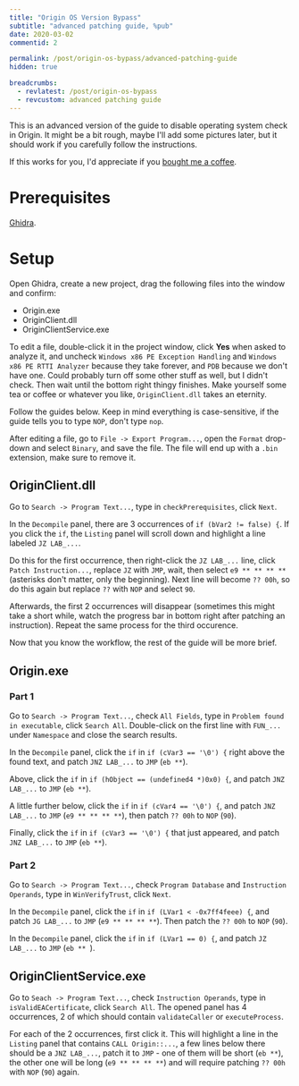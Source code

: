 ```yaml
---
title: "Origin OS Version Bypass"
subtitle: "advanced patching guide, %pub"
date: 2020-03-02
commentid: 2

permalink: /post/origin-os-bypass/advanced-patching-guide
hidden: true

breadcrumbs:
  - revlatest: /post/origin-os-bypass
  - revcustom: advanced patching guide
---
```


This is an advanced version of the guide to disable operating system check in Origin. It might be a bit rough, maybe I'll add some pictures later, but it should work if you carefully follow the instructions.

If this works for you, I'd appreciate if you [bought me a coffee](https://ko-fi.com/chylex).

# Prerequisites

[Ghidra](https://ghidra-sre.org).

# Setup

Open Ghidra, create a new project, drag the following files into the window and confirm:

* Origin.exe
* OriginClient.dll
* OriginClientService.exe

To edit a file, double-click it in the project window, click **Yes** when asked to analyze it, and uncheck `Windows x86 PE Exception Handling` and `Windows x86 PE RTTI Analyzer` because they take forever, and `PDB` because we don't have one. Could probably turn off some other stuff as well, but I didn't check. Then wait until the bottom right thingy finishes. Make yourself some tea or coffee or whatever you like, `OriginClient.dll` takes an eternity.

Follow the guides below. Keep in mind everything is case-sensitive, if the guide tells you to type `NOP`, don't type `nop`.

After editing a file, go to `File -> Export Program...`, open the `Format` drop-down and select `Binary`, and save the file. The file will end up with a `.bin` extension, make sure to remove it.

## OriginClient.dll

Go to `Search -> Program Text...`, type in `checkPrerequisites`, click `Next`.

In the `Decompile` panel, there are 3 occurrences of `if (bVar2 != false) {`. If you click the `if`, the `Listing` panel will scroll down and highlight a line labeled `JZ LAB_...`.

Do this for the first occurrence, then right-click the `JZ LAB_...` line, click `Patch Instruction...`, replace `JZ` with `JMP`, wait, then select `e9 ** ** ** **` (asterisks don't matter, only the beginning). Next line will become `?? 00h`, so do this again but replace `??` with `NOP` and select `90`.

Afterwards, the first 2 occurrences will disappear (sometimes this might take a short while, watch the progress bar in bottom right after patching an instruction). Repeat the same process for the third occurence.

Now that you know the workflow, the rest of the guide will be more brief.

## Origin.exe

### Part 1

Go to `Search -> Program Text...`, check `All Fields`, type in `Problem found in executable`, click `Search All`. Double-click on the first line with `FUN_...` under `Namespace` and close the search results.

In the `Decompile` panel, click the `if` in `if (cVar3 == '\0') {` right above the found text, and patch `JNZ LAB_...` to `JMP` (`eb **`).

Above, click the `if` in `if (hObject == (undefined4 *)0x0) {`, and patch `JNZ LAB_...` to `JMP` (`eb **`).

A little further below, click the `if` in `if (cVar4 == '\0') {`, and patch `JNZ LAB_...` to `JMP` (`e9 ** ** ** **`), then patch `?? 00h` to `NOP` (`90`).

Finally, click the `if` in `if (cVar3 == '\0') {` that just appeared, and patch `JNZ LAB_...` to `JMP` (`eb **`).

### Part 2

Go to `Search -> Program Text...`, check `Program Database` and `Instruction Operands`, type in `WinVerifyTrust`, click `Next`.

In the `Decompile` panel, click the `if` in `if (LVar1 < -0x7ff4feee) {`, and patch `JG LAB_...` to `JMP` (`e9 ** ** ** **`). Then patch the `?? 00h` to `NOP` (`90`).

In the `Decompile` panel, click the `if` in `if (LVar1 == 0) {`, and patch `JZ LAB_...` to `JMP` (`eb ** `).

## OriginClientService.exe

Go to `Seach -> Program Text...`, check `Instruction Operands`, type in `isValidEACertificate`, click `Search All`. The opened panel has 4 occurrences, 2 of which should contain `validateCaller` or `executeProcess`.

For each of the 2 occurrences, first click it. This will highlight a line in the `Listing` panel that contains `CALL Origin::...`, a few lines below there should be a `JNZ LAB_...`, patch it to `JMP` - one of them will be short (`eb **`), the other one will be long (`e9 ** ** ** **`) and will require patching `?? 00h` with `NOP` (`90`) again.
